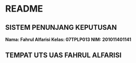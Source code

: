 # README

## **SISTEM PENUNJANG KEPUTUSAN**

 **Nama: Fahrul Alfarisi
 Kelas: 07TPLP013
 NIM: 201011401141**

## **TEMPAT UTS UAS FAHRUL ALFARISI**

